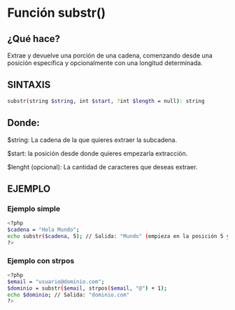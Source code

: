 # Función  substr()

## ¿Qué hace?

Extrae y devuelve una porción de una cadena, comenzando desde una posición específica y opcionalmente con una longitud determinada.

## SINTAXIS

``` bash
substr(string $string, int $start, ?int $length = null): string
```

## Donde:

$string: La cadena de la que quieres extraer la subcadena.

$start: la posición desde donde quieres empezarla extracción.

$lenght (opcional): La cantidad de caracteres que deseas extraer.

## EJEMPLO

### Ejemplo simple

``` bash
<?php
$cadena = "Hola Mundo";
echo substr($cadena, 5); // Salida: "Mundo" (empieza en la posición 5 y extrae hasta el final)
?>
```

### Ejemplo con strpos

``` bash
<?php
$email = "usuario@dominio.com";
$dominio = substr($email, strpos($email, "@") + 1);
echo $dominio; // Salida: "dominio.com"
?>
```
